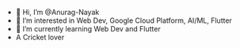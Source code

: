 - 👋 Hi, I’m @Anurag-Nayak
- 👀 I’m interested in Web Dev, Google Cloud Platform, AI/ML, Flutter
- 🌱 I’m currently learning Web Dev and Flutter
-    A Cricket lover


<!---
Anurag-Nayak/Anurag-Nayak is a ✨ special ✨ repository because its `README.md` (this file) appears on your GitHub profile.
You can click the Preview link to take a look at your changes.
--->

